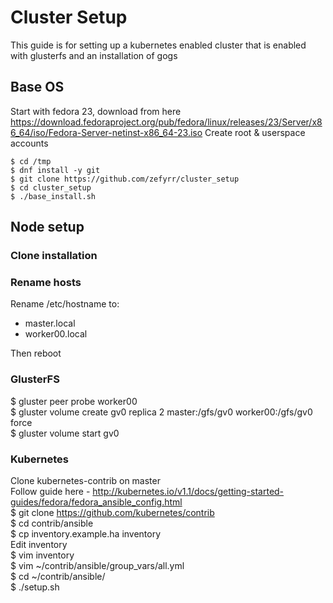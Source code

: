# Cluster Setup
This guide is for setting up a kubernetes enabled cluster that is enabled with glusterfs and an installation of gogs

## Base OS

Start with fedora 23, download from here https://download.fedoraproject.org/pub/fedora/linux/releases/23/Server/x86_64/iso/Fedora-Server-netinst-x86_64-23.iso
Create root & userspace accounts

    $ cd /tmp  
    $ dnf install -y git  
    $ git clone https://github.com/zefyrr/cluster_setup  
    $ cd cluster_setup  
    $ ./base_install.sh


## Node setup
### Clone installation
### Rename hosts
Rename /etc/hostname to:
* master.local
* worker00.local

Then reboot
### GlusterFS 
  $ gluster peer probe worker00  
  $ gluster volume create gv0 replica 2 master:/gfs/gv0 worker00:/gfs/gv0 force  
  $ gluster volume start gv0

### Kubernetes
Clone kubernetes-contrib on master  
Follow guide here - http://kubernetes.io/v1.1/docs/getting-started-guides/fedora/fedora_ansible_config.html  
  $ git clone https://github.com/kubernetes/contrib  
  $ cd contrib/ansible  
  $ cp inventory.example.ha inventory  
Edit inventory  
  $ vim inventory  
  $ vim ~/contrib/ansible/group_vars/all.yml  
  $ cd ~/contrib/ansible/  
  $ ./setup.sh  
  

